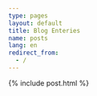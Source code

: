 ```yaml
---
type: pages
layout: default
title: Blog Enteries
name: posts
lang: en
redirect_from:
  - /
---
```


{% include post.html %}

